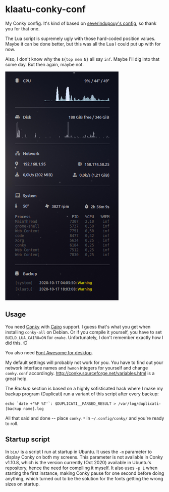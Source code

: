 # klaatu-conky-conf
My Conky config. It's kind of based on [severindupouy's config](https://github.com/severindupouy/conky.conf), so thank you for that one.

The Lua script is supremely ugly with those hard-coded position values. Maybe it can be done better, but this was all the Lua I could put up with for now.

Also, I don't know why the `${top mem N}` all say `inf`. Maybe I'll dig into that some day. But then again, maybe not.

![Conky screendump](/screenshot.png)

## Usage

You need [Conky](https://github.com/brndnmtthws/conky/) with [Cairo](https://cairographics.org/manual/) support. I guess that's what you get when installing `conky-all` on Debian. Or if you compile it yourself, you have to set `BUILD_LUA_CAIRO=ON` for `cmake`. Unfortunately, I don't remember exactly how I did this. :D

You also need [Font Awesome for desktop](https://fontawesome.com/how-to-use/on-the-desktop/setup/getting-started).

My default settings will probably not work for you. You have to find out your network interface names and `hwmon` integers for yourself and change `conky.conf` accordingly. http://conky.sourceforge.net/variables.html is a great help.

The _Backup_ section is based on a highly sofisticated hack where I make my backup program (Duplicati) run a variant of this script after every backup:

```shell
echo `date +'%F %T'`: $DUPLICATI__PARSED_RESULT > /var/log/duplicati-[backup name].log
```

All that said and done -- place `conky.*` in `~/.config/conky/` and you're ready to roll.

## Startup script

In `bin/` is a script I run at startup in Ubuntu. It uses the `-m` parameter to display Conky on both my screens. This parameter is not available in Conky v1.10.8, which is the version currently (Oct 2020) available in Ubuntu's repository, hence the need for compiling it myself. It also uses `-p 1` when starting the first instance, making Conky pause for one second before doing anything, which turned out to be the solution for the fonts getting the wrong sizes on startup.
